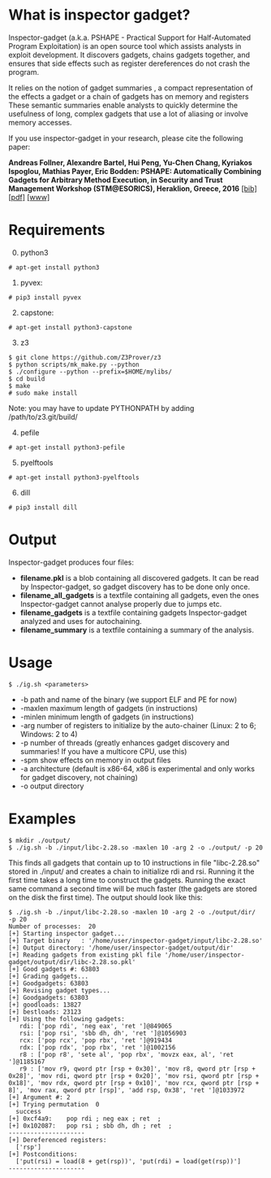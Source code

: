 # What is inspector gadget?

Inspector-gadget (a.k.a. PSHAPE - Practical Support for Half-Automated Program Exploitation) 
is an open source tool  which  assists  analysts  in  exploit  development.  It 
discovers gadgets, chains gadgets together, and ensures that side effects
such  as  register  dereferences  do  not  crash  the  program.  

It relies on the notion of gadget summaries , a compact representation
of the effects a gadget or a chain of gadgets has on memory and registers
These semantic summaries enable analysts to quickly determine the
usefulness of long, complex gadgets that use a lot of aliasing or involve
memory accesses.

If you use inspector-gadget in your research, please cite the following paper:

**Andreas Follner, Alexandre Bartel, Hui Peng, Yu-Chen Chang, Kyriakos Ispoglou, Mathias Payer, Eric Bodden: PSHAPE: Automatically Combining Gadgets for Arbitrary Method Execution, in Security and Trust Management Workshop (STM@ESORICS), Heraklion, Greece, 2016** 
[\[bib\]](https://www.abartel.net/static/p/stm2016-combiningGadgets.bib.txt) [\[pdf\]](https://www.abartel.net/static/p/stm2016-combiningGadgets.pdf)
[\[www\]](https://sites.google.com/site/exploitdevpshape/)

# Requirements

0) python3
```console
# apt-get install python3
```

1) pyvex: 
```console
# pip3 install pyvex
```

2) capstone: 
```console
# apt-get install python3-capstone
```

3) z3
```console
$ git clone https://github.com/Z3Prover/z3
$ python scripts/mk_make.py --python
$ ./configure --python --prefix=$HOME/mylibs/
$ cd build
$ make
# sudo make install
```
Note: you may have to update PYTHONPATH by adding /path/to/z3.git/build/

4) pefile
```console
# apt-get install python3-pefile
```

5) pyelftools
```console
# apt-get install python3-pyelftools
```


6) dill
```console
# pip3 install dill
```

# Output

Inspector-gadget produces four files:

* **filename.pkl** is a blob containing all discovered gadgets. It can be read by Inspector-gadget, so gadget discovery has to be done only once.
* **filename_all_gadgets** is a textfile containing all gadgets, even the ones Inspector-gadget cannot analyse properly due to jumps etc.
* **filename_gadgets** is a textfile containing gadgets Inspector-gadget analyzed and uses for autochaining.
* **filename_summary** is a textfile containing a summary of the analysis.


# Usage

```console
$ ./ig.sh <parameters>
```
* -b path and name of the binary (we support ELF and PE for now)
* -maxlen maximum length of gadgets (in instructions)
* -minlen minimum length of gadgets (in instructions)
* -arg number of registers to initialize by the auto-chainer (Linux: 2 to 6; Windows: 2 to 4)
* -p number of threads (greatly enhances gadget discovery and summaries! If you have a multicore CPU, use this)
* -spm show effects on memory in output files
* -a architecture (default is x86-64, x86 is experimental and only works for gadget discovery, not chaining)
* -o output directory


# Examples

```console
$ mkdir ./output/
$ ./ig.sh -b ./input/libc-2.28.so -maxlen 10 -arg 2 -o ./output/ -p 20
```
This finds all gadgets that contain up to 10 instructions in file "libc-2.28.so" stored in ./input/ and creates a chain to initialize rdi and rsi.
Running it the first time takes a long time to construct the gadgets.
Running the exact same command a second time will be much faster (the gadgets are stored on the disk the first time).
The output should look like this:

```console
$ ./ig.sh -b ./input/libc-2.28.so -maxlen 10 -arg 2 -o ./output/dir/  -p 20                                                                                            
Number of processes:  20
[+] Starting inspector gadget...
[+] Target binary   : '/home/user/inspector-gadget/input/libc-2.28.so'
[+] Output directory: '/home/user/inspector-gadget/output/dir'
[+] Reading gadgets from existing pkl file '/home/user/inspector-gadget/output/dir/libc-2.28.so.pkl'
[+] Good gadgets #: 63803
[+] Grading gadgets...
[+] Goodgadgets: 63803
[+] Revising gadget types...
[+] Goodgadgets: 63803
[+] goodloads: 13827
[+] bestloads: 23123
[+] Using the following gadgets:
   rdi: ['pop rdi', 'neg eax', 'ret ']@849065
   rsi: ['pop rsi', 'sbb dh, dh', 'ret ']@1056903
   rcx: ['pop rcx', 'pop rbx', 'ret ']@919434
   rdx: ['pop rdx', 'pop rbx', 'ret ']@1002156
   r8 : ['pop r8', 'sete al', 'pop rbx', 'movzx eax, al', 'ret ']@1185167
   r9 : ['mov r9, qword ptr [rsp + 0x30]', 'mov r8, qword ptr [rsp + 0x28]', 'mov rdi, qword ptr [rsp + 0x20]', 'mov rsi, qword ptr [rsp + 0x18]', 'mov rdx, qword ptr [rsp + 0x10]', 'mov rcx, qword ptr [rsp + 8]', 'mov rax, qword ptr [rsp]', 'add rsp, 0x38', 'ret ']@1033972
[+] Argument #: 2
[+] Trying permutation  0
  success
[+] 0xcf4a9:    pop rdi ; neg eax ; ret  ; 
[+] 0x102087:   pop rsi ; sbb dh, dh ; ret  ; 
---------------------
[+] Dereferenced registers:
  ['rsp']
[+] Postconditions:
  ['put(rsi) = load(8 + get(rsp))', 'put(rdi) = load(get(rsp))']
---------------------
```

